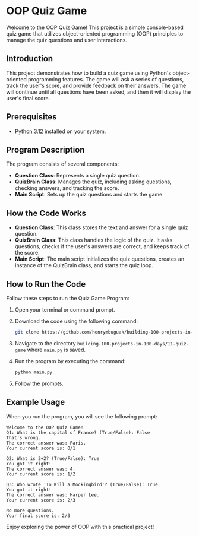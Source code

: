 # OOP Quiz Game

Welcome to the OOP Quiz Game! This project is a simple console-based quiz game that utilizes object-oriented programming (OOP) principles to manage the quiz questions and user interactions.

## Introduction

This project demonstrates how to build a quiz game using Python's object-oriented programming features. The game will ask a series of questions, track the user's score, and provide feedback on their answers. The game will continue until all questions have been asked, and then it will display the user's final score.

## Prerequisites

- [Python 3.12](https://www.python.org/downloads/) installed on your system.

## Program Description

The program consists of several components:

- **Question Class**: Represents a single quiz question.
- **QuizBrain Class**: Manages the quiz, including asking questions, checking answers, and tracking the score.
- **Main Script**: Sets up the quiz questions and starts the game.

## How the Code Works

- **Question Class**: This class stores the text and answer for a single quiz question.
- **QuizBrain Class**: This class handles the logic of the quiz. It asks questions, checks if the user's answers are correct, and keeps track of the score.
- **Main Script**: The main script initializes the quiz questions, creates an instance of the QuizBrain class, and starts the quiz loop.

## How to Run the Code

Follow these steps to run the Quiz Game Program:

1. Open your terminal or command prompt.
1. Download the code using the following command:

    ```sh
    git clone https://github.com/henrymbuguak/building-100-projects-in-100-days.git
    ```

1. Navigate to the directory `building-100-projects-in-100-days/11-quiz-game` where `main.py` is saved.
1. Run the program by executing the command:

    ```sh
    python main.py
    ```

1. Follow the prompts.

## Example Usage

When you run the program, you will see the following prompt:

```shell
Welcome to the OOP Quiz Game!
Q1: What is the capital of France? (True/False): False
That's wrong.
The correct answer was: Paris.
Your current score is: 0/1

Q2: What is 2+2? (True/False): True
You got it right!
The correct answer was: 4.
Your current score is: 1/2

Q3: Who wrote 'To Kill a Mockingbird'? (True/False): True
You got it right!
The correct answer was: Harper Lee.
Your current score is: 2/3

No more questions.
Your final score is: 2/3

```

Enjoy exploring the power of OOP with this practical project!
